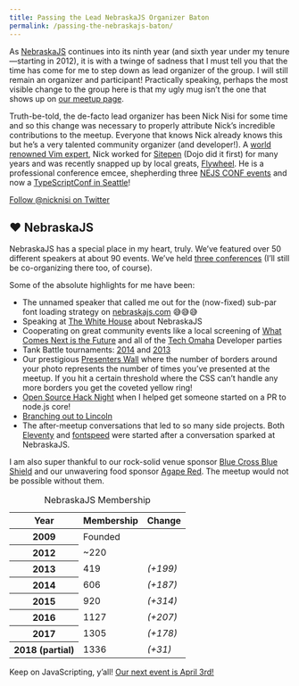 ```yaml
---
title: Passing the Lead NebraskaJS Organizer Baton
permalink: /passing-the-nebraskajs-baton/
---
```


As [NebraskaJS](https://nebraskajs.com) continues into its ninth year (and sixth year under my tenure—starting in 2012), it is with a twinge of sadness that I must tell you that the time has come for me to step down as lead organizer of the group. I will still remain an organizer and participant! Practically speaking, perhaps the most visible change to the group here is that my ugly mug isn’t the one that shows up on [our meetup page](https://www.meetup.com/nebraskajs/).

Truth-be-told, the de-facto lead organizer has been Nick Nisi for some time and so this change was necessary to properly attribute Nick’s incredible contributions to the meetup. Everyone that knows Nick already knows this but he’s a very talented community organizer (and developer!). A [world renowned Vim expert](https://www.youtube.com/watch?v=5r6yzFEXajQ), Nick worked for [Sitepen](https://www.sitepen.com/) (Dojo did it first) for many years and was recently snapped up by local greats, [Flywheel](https://getflywheel.com/). He is a professional conference emcee, shepherding three [NEJS CONF events](https://nejsconf.com/) and now a [TypeScriptConf in Seattle](https://tsconf.io/)!

<p class="primarylink"><a href="https://twitter.com/nicknisi">Follow @nicknisi on Twitter</a></p>

## ❤️ NebraskaJS

NebraskaJS has a special place in my heart, truly. We’ve featured over 50 different speakers at about 90 events. We’ve held [three conferences](https://nejsconf.com/) (I’ll still be co-organizing there too, of course). 

Some of the absolute highlights for me have been:

* The unnamed speaker that called me out for the (now-fixed) sub-par font loading strategy on [nebraskajs.com](https://nebraskajs.com/) 😅😅😅
* Speaking at [The White House](/web/whitehouse/) about NebraskaJS
* Cooperating on great community events like a local screening of [What Comes Next is the Future](http://www.futureisnext.com/) and all of the [Tech Omaha](http://techomaha.com/) Developer parties
* Tank Battle tournaments: [2014](https://nebraskajs.com/2014/fightcodegame-two/) and [2013](https://nebraskajs.com/2013/fightcodegame/)
* Our prestigious [Presenters Wall](https://nebraskajs.com/presenters/) where the number of borders around your photo represents the number of times you’ve presented at the meetup. If you hit a certain threshold where the CSS can’t handle any more borders you get the coveted yellow ring!
* [Open Source Hack Night](https://nebraskajs.com/2014/open-source-hack-night/) when I helped get someone started on a PR to node.js core!
* [Branching out to Lincoln](https://nebraskajs.com/2014/nebraskajs-lincoln/)
* The after-meetup conversations that led to so many side projects. Both [Eleventy](https://www.11ty.io/) and [fontspeed](http://fontspeed.io/) were started after a conversation sparked at NebraskaJS.

I am also super thankful to our rock-solid venue sponsor [Blue Cross Blue Shield](https://twitter.com/BCBSNebraska) and our unwavering food sponsor [Agape Red](https://twitter.com/agape_red). The meetup would not be possible without them.

<table>
	<caption>NebraskaJS Membership</caption>
	<thead>
		<tr>
			<th>Year</th>
			<th>Membership</th>
			<th>Change</th>
		</tr>
	</thead>
	<tbody>
		<tr>
			<th>2009</th>
			<td>Founded</td>
			<td></td>
		</tr>
		<tr>
			<th>2012</th>
			<td>~220</td>
			<td></td>
		</tr>
		<tr>
			<th>2013</th>
			<td>419</td>
			<td><em class="better">(+199)</em></td>
		</tr>
		<tr>
			<th>2014</th>
			<td>606</td>
			<td><em class="better">(+187)</em></td>
		</tr>
		<tr>
			<th>2015</th>
			<td>920</td>
			<td><em class="better">(+314)</em></td>
		</tr>
		<tr>
			<th>2016</th>
			<td>1127</td>
			<td><em class="better">(+207)</em></td>
		</tr>
		<tr>
			<th>2017</th>
			<td>1305</td>
			<td><em class="better">(+178)</em></td>
		</tr>
		<tr>
			<th>2018 (partial)</th>
			<td>1336</td>
			<td><em class="better">(+31)</em></td>
		</tr>
	</tbody>
</table>

Keep on JavaScripting, y’all! [Our next event is April 3rd!](https://www.meetup.com/nebraskajs/events/249230237/)